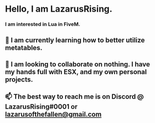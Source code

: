 # Hello, I am LazarusRising.

### I am interested in Lua in FiveM.
## 🌱 I am currently learning how to better utilize metatables.
## 💞️ I am looking to collaborate on nothing. I have my hands full with ESX, and my own personal projects.
## 📫 The best way to reach me is on Discord @ LazarusRising#0001 or lazarusofthefallen@gmail.com
